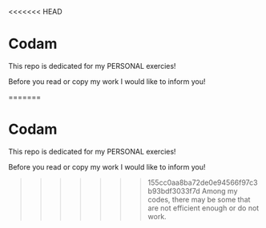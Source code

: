 <<<<<<< HEAD
# Codam
This repo is dedicated for my PERSONAL exercies!

Before you read or copy my work I would like to inform you!

=======
# Codam
This repo is dedicated for my PERSONAL exercies!

Before you read or copy my work I would like to inform you!

>>>>>>> 155cc0aa8ba72de0e94566f97c3b93bdf3033f7d
Among my codes, there may be some that are not efficient enough or do not work.